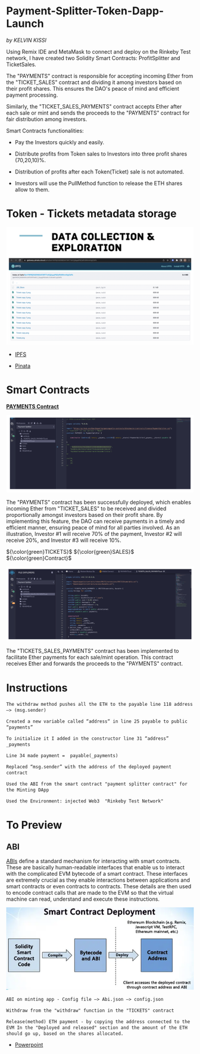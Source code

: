 # Payment-Splitter-Token-Dapp-Launch

*by KELVIN KISSI*

Using Remix IDE and MetaMask to connect and deploy on the Rinkeby Test network, I have created two Solidity Smart Contracts: ProfitSplitter and TicketSales. 

The "PAYMENTS" contract is responsible for accepting incoming Ether from the "TICKET_SALES" contract and dividing it among investors based on their profit shares. This ensures the DAO's peace of mind and efficient payment processing.

Similarly, the "TICKET_SALES_PAYMENTS" contract accepts Ether after each sale or mint and sends the proceeds to the "PAYMENTS" contract for fair distribution among investors.



Smart Contracts functionalities:

- Pay the Investors quickly and easily.

- Distribute profits from Token sales to Investors into three profit shares (70,20,10)%.

- Distribution of profits after each Token(Ticket) sale is not automated.

- Investors will use the PullMethod function to release the ETH shares allow to them. 



# Token - Tickets metadata storage

![](./Powerpoint-Presentation/metadata.jpeg)


- [IPFS](https://ipfs.io/)

- [Pinata](https://www.pinata.cloud/)


# Smart Contracts 

[**PAYMENTS Contract**](https://github.com/kelvinkissi/Payment-Splitter-Token-Dapp-Launch/blob/main/paymentsplitter.sol)

![](./Powerpoint-Presentation/Paymentsplittercontract.jpeg)

The "PAYMENTS" contract has been successfully deployed, which enables incoming Ether from "TICKET_SALES" to be received and divided proportionally amongst investors based on their profit share. By implementing this feature, the DAO can receive payments in a timely and efficient manner, ensuring peace of mind for all parties involved. As an illustration, Investor #1 will receive 70% of the payment, Investor #2 will receive 20%, and Investor #3 will receive 10%.

${\color{green}TICKETS}$ ${\color{green}SALES}$ ${\color{green}Contract}$

![](./Powerpoint-Presentation/ticketsalecontract.jpeg)

The "TICKETS_SALES_PAYMENTS" contract has been implemented to facilitate Ether payments for each sale/mint operation. This contract receives Ether and forwards the proceeds to the "PAYMENTS" contract.


# Instructions 

``` 
The withdraw method pushes all the ETH to the payable line 118 address —> (msg.sender) 
```
``` 
Created a new variable called “address“ in line 25 payable to public “payments”
```
``` 
To initialize it I added in the constructor line 31 “address” _payments
```
```
Line 34 made payment =  payable(_payments)
```

```
Replaced “msg.sender” with the address of the deployed payment contract
```

```
Used the ABI from the smart contract "payment splitter contract" for the Minting DApp
```
```
Used the Environment: injected Web3  "Rinkeby Test Network"
```

# To Preview

## ABI

[ABIs](https://www.alchemy.com/overviews/what-is-an-abi-of-a-smart-contract-examples-and-usage)  define a standard mechanism for interacting with smart contracts. These are basically human-readable interfaces that enable us to interact with the complicated EVM bytecode of a smart contract.
These interfaces are extremely crucial as they enable interactions between applications and smart contracts or even contracts to contracts. These details are then used to encode contract calls that are made to the EVM so that the virtual machine can read, understand and execute these instructions.

<p align="center">                        
  <img src="./Powerpoint-Presentation/abi.jpeg">
   </a>
</p>

```
ABI on minting app - Config file —> Abi.json —> config.json
```
```
Withdraw from the "withdraw" function in the "TICKETS" contract 
```
```
Release(method) ETH payment - by copying the address connected to the EVM In the "Deployed and released" section and the amount of the ETH should go up, based on the shares allocated.
```

- [Powerpoint](https://github.com/kissikelvin/Payment-Splitter-Token-Dapp-Launch/blob/main/Powerpoint-Presentation/SALES%20TICKETS%20-%20PROFIT%20PAYMENT%20SPLITTER%20.pdf)

